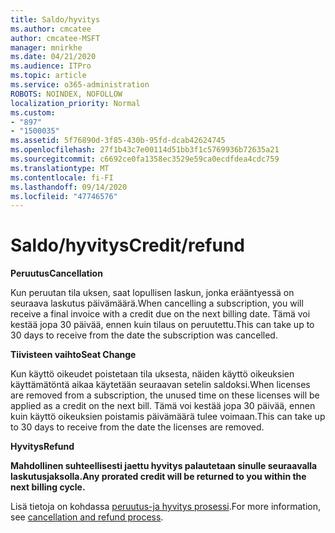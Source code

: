 ```yaml
---
title: Saldo/hyvitys
ms.author: cmcatee
author: cmcatee-MSFT
manager: mnirkhe
ms.date: 04/21/2020
ms.audience: ITPro
ms.topic: article
ms.service: o365-administration
ROBOTS: NOINDEX, NOFOLLOW
localization_priority: Normal
ms.custom:
- "897"
- "1500035"
ms.assetid: 5f76890d-3f85-430b-95fd-dcab42624745
ms.openlocfilehash: 27f1b43c7e00114d51bb3f1c5769936b72635a21
ms.sourcegitcommit: c6692ce0fa1358ec3529e59ca0ecdfdea4cdc759
ms.translationtype: MT
ms.contentlocale: fi-FI
ms.lasthandoff: 09/14/2020
ms.locfileid: "47746576"
---
```

# <a name="creditrefund"></a><span data-ttu-id="43d51-102">Saldo/hyvitys</span><span class="sxs-lookup"><span data-stu-id="43d51-102">Credit/refund</span></span>

<span data-ttu-id="43d51-103">**Peruutus**</span><span class="sxs-lookup"><span data-stu-id="43d51-103">**Cancellation**</span></span>
  
<span data-ttu-id="43d51-104">Kun peruutan tila uksen, saat lopullisen laskun, jonka erääntyessä on seuraava laskutus päivämäärä.</span><span class="sxs-lookup"><span data-stu-id="43d51-104">When cancelling a subscription, you will receive a final invoice with a credit due on the next billing date.</span></span> <span data-ttu-id="43d51-105">Tämä voi kestää jopa 30 päivää, ennen kuin tilaus on peruutettu.</span><span class="sxs-lookup"><span data-stu-id="43d51-105">This can take up to 30 days to receive from the date the subscription was cancelled.</span></span>
  
<span data-ttu-id="43d51-106">**Tiivisteen vaihto**</span><span class="sxs-lookup"><span data-stu-id="43d51-106">**Seat Change**</span></span>
  
<span data-ttu-id="43d51-107">Kun käyttö oikeudet poistetaan tila uksesta, näiden käyttö oikeuksien käyttämätöntä aikaa käytetään seuraavan setelin saldoksi.</span><span class="sxs-lookup"><span data-stu-id="43d51-107">When licenses are removed from a subscription, the unused time on these licenses will be applied as a credit on the next bill.</span></span> <span data-ttu-id="43d51-108">Tämä voi kestää jopa 30 päivää, ennen kuin käyttö oikeuksien poistamis päivämäärä tulee voimaan.</span><span class="sxs-lookup"><span data-stu-id="43d51-108">This can take up to 30 days to receive from the date the licenses are removed.</span></span>

<span data-ttu-id="43d51-109">**Hyvitys**</span><span class="sxs-lookup"><span data-stu-id="43d51-109">**Refund**</span></span>

<span data-ttu-id="43d51-110">**Mahdollinen suhteellisesti jaettu hyvitys palautetaan sinulle seuraavalla laskutusjaksolla.**</span><span class="sxs-lookup"><span data-stu-id="43d51-110">**Any prorated credit will be returned to you within the next billing cycle.**</span></span>

<span data-ttu-id="43d51-111">Lisä tietoja on kohdassa [peruutus-ja hyvitys prosessi](https://docs.microsoft.com/microsoft-365/commerce/subscriptions/cancel-your-subscription?view=o365-worldwide).</span><span class="sxs-lookup"><span data-stu-id="43d51-111">For more information, see [cancellation and refund process](https://docs.microsoft.com/microsoft-365/commerce/subscriptions/cancel-your-subscription?view=o365-worldwide).</span></span> 
